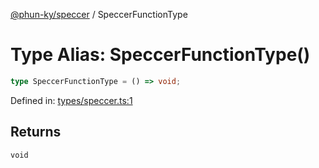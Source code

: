 [@phun-ky/speccer](../index.md) / SpeccerFunctionType

# Type Alias: SpeccerFunctionType()

```ts
type SpeccerFunctionType = () => void;
```

Defined in:
[types/speccer.ts:1](https://github.com/phun-ky/speccer/blob/main/src/types/speccer.ts#L1)

## Returns

`void`
